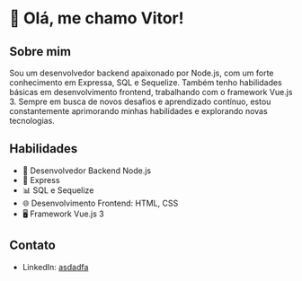 # 👋 Olá, me chamo Vitor!

## Sobre mim

Sou um desenvolvedor backend apaixonado por Node.js, com um forte conhecimento em Expressa, SQL e Sequelize. Também tenho habilidades básicas em desenvolvimento frontend, trabalhando com o framework Vue.js 3. Sempre em busca de novos desafios e aprendizado contínuo, estou constantemente aprimorando minhas habilidades e explorando novas tecnologias.

## Habilidades

- 💼 Desenvolvedor Backend Node.js
- 🚀 Express
- 📊 SQL e Sequelize
- 🌐 Desenvolvimento Frontend: HTML, CSS
- 🖥️ Framework Vue.js 3

## Contato

- LinkedIn: [asdadfa]((https://www.linkedin.com/in/vitor-ramos-de-sousa-99bab1205/))

